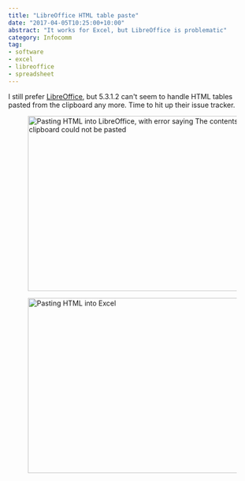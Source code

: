 ```yaml
---
title: "LibreOffice HTML table paste"
date: "2017-04-05T10:25:00+10:00"
abstract: "It works for Excel, but LibreOffice is problematic"
category: Infocomm
tag:
- software
- excel
- libreoffice
- spreadsheet
---
```

I still prefer [LibreOffice], but 5.3.1.2 can't seem to handle HTML tables pasted from the clipboard any more. Time to hit up their issue tracker.

<figure><img src="https://rubenerd.com/files/2017/html-table-import-libreoffice.png" alt="Pasting HTML into LibreOffice, with error saying The contents of the clipboard could not be pasted" style="width:500px; height:356px;" /></figure>
<figure><img src="https://rubenerd.com/files/2017/html-table-import-excel.png" alt="Pasting HTML into Excel" style="width:500px; height:356px;" /></figure>

[LibreOffice]: http://www.libreoffice.org

